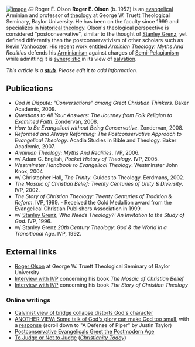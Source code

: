[![image](images/8/8d/Rolson.jpg)](http://www.theopedia.com/File:Rolson.jpg)
[![image](data:image/png;base64,iVBORw0KGgoAAAANSUhEUgAAAA8AAAALCAAAAACFLIiAAAAAAnRSTlMA/1uRIrUAAABPSURBVAjXY/j///+5vXDwjAHIr26ZAgXZe8H8a/+hoIcw/9nevdVL9+79DuPvzQYZFPUezu8BMZLXgkExnD8HAu6hqv//n+HZVjD4DuUDAKlChD3fj6aPAAAAAElFTkSuQmCC)](http://www.theopedia.com/File:Rolson.jpg "Enlarge")
Roger E. Olson
**Roger E. Olson** (b. 1952) is an
[evangelical](Evangelical "Evangelical") Arminian and professor of
[theology](Theology "Theology") at George W. Truett Theological
Seminary, Baylor University. He has been on the faculty since 1999
and specializes in
[historical theology](Historical_theology "Historical theology").
Olson's theological perspective is considered "postconservative",
similar to the thought of
[Stanley Grenz](Stanley_Grenz "Stanley Grenz"), yet defined
differently than the postconservativism of other scholars such as
[Kevin Vanhoozer](Kevin_Vanhoozer "Kevin Vanhoozer"). His recent
work entitled *Arminian Theology: Myths And Realities* defends his
[Arminianism](Arminianism "Arminianism") against charges of
[Semi-Pelagianism](Semi-Pelagianism "Semi-Pelagianism") while
admitting it is [synergistic](Synergism "Synergism") in its view of
[salvation](Salvation "Salvation").

*This article is a **[stub](http://www.theopedia.com/Category:Theopedia_stubs "Category:Theopedia stubs")**. Please edit it to add information.*
## Publications

-   *God in Dispute: "Conversations" among Great Christian Thinkers*.
    Baker Academic, 2009.
-   *Questions to All Your Answers: The Journey from Folk Religion to Examined Faith*.
    Zondervan, 2008.
-   *How to Be Evangelical without Being Conservative*. Zondervan,
    2008.
-   *Reformed and Always Reforming: The Postconservative Approach to Evangelical Theology*.
    Acadia Studies in Bible and Theology. Baker Academic, 2007.
-   *Arminian Theology: Myths And Realities*. IVP, 2006.
-   w/ Adam C. English, *Pocket History of Theology*. IVP, 2005.
-   *Westminster Handbook to Evangelical Theology*. Westminster
    John Knox, 2004
-   w/ Christopher Hall, *The Trinity*. Guides to Theology.
    Eerdmans, 2002.
-   *The Mosaic of Christian Belief: Twenty Centuries of Unity & Diversity*.
    IVP, 2002.
-   *The Story of Christian Theology: Twenty Centuries of Tradition & Reform*.
    IVP, 1999. - Received the Gold Medallion award from the Evangelical
    Christian Publishers Association in 1999.
-   w/ [Stanley Grenz](Stanley_Grenz "Stanley Grenz"),
    *Who Needs Theology?: An Invitation to the Study of God*. IVP,
    1996.
-   w/ Stanley Grenz
    *20th Century Theology: God & the World in a Transitional Age*.
    IVP, 1992.

## External links

-   [Roger Olson](http://www.baylor.edu/truett/index.php?id=3018)
    at George W. Truett Theological Seminary of Baylor University
-   [Interview with IVP](http://www.ivpress.com/title/int/2695.php)
    concerning his book *The Mosaic of Christian Belief*
-   [Interview with IVP](http://www.ivpress.com/title/int/1505.php)
    concerning his book *The Story of Christian Theology*

### Online writings

-   [Calvinist view of bridge collapse distorts God's character](http://www.baylor.edu/Lariat/news.php?action=story&story=46486)
-   [ANOTHER VIEW: Some talk of God's glory can make God too small](http://www.baptiststandard.com/postnuke/index.php?module=htmlpages&func=display&pid=512&print=1),
    with a
    [response](http://www.baptiststandard.com/postnuke/index.php?module=htmlpages&func=display&pid=610)
    (scroll down to "A Defense of Piper" by Justin Taylor)
-   [Postconservative Evangelicals Greet the Postmodern Age](http://www.religion-online.org/showarticle.asp?title=85)
-   [To Judge or Not to Judge](http://www.christianitytoday.com/ct/2005/007/22.52.html)
    (*[Christianity Today](Christianity_Today "Christianity Today")*)



